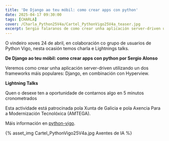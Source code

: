 ```yaml
---
title: 'De Django ao teu móbil: como crear apps con python'
date: 2025-04-17 09:30:00
tags: [CHARLA]
cover: /Charla_Python25V4a/Cartel_PythonVigo25V4a_teaser.jpg
excerpt: Sergio falaranos de como crear unha aplicación server-driven utilizando un dos frameworks máis populares: Django, en combinación con Hyperview.
---
```


O vindeiro xoves 24 de abril, en colaboración co grupo de usuarios de Python Vigo, nesta ocasión temos charla e Lightnings talks.

<strong>De Django ao teu móbil: como crear apps con python por Sergio Alonso</strong>

Veremos como crear unha aplicación server-driven utilizando un dos frameworks máis populares: Django, en combinación con Hyperview.

<strong>Lightning Talks</strong>

Quen o desexe ten a oportunidade de contarnos algo en 5 minutos cronometrados

Esta actividade está patrocinada pola Xunta de Galicia e pola Axencia Para a Modernización Tecnolóxica (AMTEGA).

Máis información en [python-vigo](https://www.python-vigo.es).



{% asset_img Cartel_PythonVigo25V4a.jpg Axentes de IA %}
